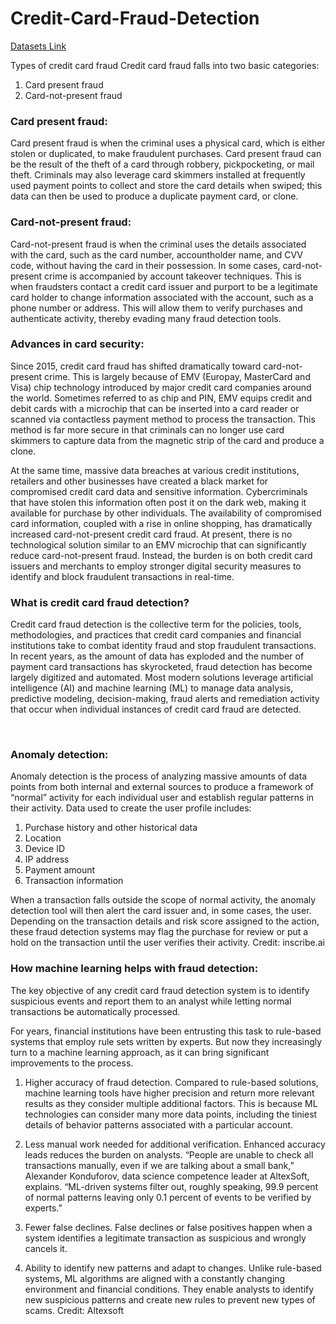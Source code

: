 # Credit-Card-Fraud-Detection
<a href="https://drive.google.com/file/d/12_0pZ58Q3ANCFUrTFQsVBlZsKj4VSIv2/view?usp=share_link"> Datasets Link</a>

Types of credit card fraud
 Credit card fraud falls into two basic categories: 

1. Card present fraud
2. Card-not-present fraud

### Card present fraud:
 Card present fraud is when the criminal uses a physical card, which is either stolen or duplicated, to make fraudulent purchases. Card present fraud can be the result of the theft of a card through robbery, pickpocketing, or mail theft. Criminals may also leverage card skimmers installed at frequently used payment points to collect and store the card details when swiped; this data can then be used to produce a duplicate payment card, or clone.

### Card-not-present fraud:
 Card-not-present fraud is when the criminal uses the details associated with the card, such as the card number, accountholder name, and CVV code, without having the card in their possession. In some cases, card-not-present crime is accompanied by account takeover techniques. This is when fraudsters contact a credit card issuer and purport to be a legitimate card holder to change information associated with the account, such as a phone number or address. This will allow them to verify purchases and authenticate activity, thereby evading many fraud detection tools.

### Advances in card security:
 Since 2015, credit card fraud has shifted dramatically toward card-not-present crime. This is largely because of EMV (Europay, MasterCard and Visa) chip technology introduced by major credit card companies around the world.  Sometimes referred to as chip and PIN, EMV equips credit and debit cards with a microchip that can be inserted into a card reader or scanned via contactless payment method to process the transaction. This method is far more secure in that criminals can no longer use card skimmers to capture data from the magnetic strip of the card and produce a clone.

At the same time, massive data breaches at various credit institutions, retailers and other businesses have created a black market for compromised credit card data and sensitive information. Cybercriminals that have stolen this information often post it on the dark web, making it available for purchase by other individuals. The availability of compromised card information, coupled with a rise in online shopping, has dramatically increased card-not-present credit card fraud. At present, there is no technological solution similar to an EMV microchip that can significantly reduce card-not-present fraud. Instead, the burden is on both credit card issuers and merchants to employ stronger digital security measures to identify and block fraudulent transactions in real-time.

### What is credit card fraud detection?
 Credit card fraud detection is the collective term for the policies, tools, methodologies, and practices that credit card companies and financial institutions take to combat identity fraud and stop fraudulent transactions. In recent years, as the amount of data has exploded and the number of payment card transactions has skyrocketed, fraud detection has become largely digitized and automated. Most modern solutions leverage artificial intelligence (AI) and machine learning (ML) to manage data analysis, predictive modeling, decision-making, fraud alerts and remediation activity that occur when individual instances of credit card fraud are detected.  

‍<h3>Anomaly detection:</h3>

 Anomaly detection is the process of analyzing massive amounts of data points from both internal and external sources to produce a framework of “normal” activity for each individual user and establish regular patterns in their activity. Data used to create the user profile includes:

1. Purchase history and other historical data
2. Location
3. Device ID
4. IP address
5. Payment amount
6. Transaction information
 
When a transaction falls outside the scope of normal activity, the anomaly detection tool will then alert the card issuer and, in some cases, the user. Depending on the transaction details and risk score assigned to the action, these fraud detection systems may flag the purchase for review or put a hold on the transaction until the user verifies their activity. Credit: inscribe.ai


<h3>How machine learning helps with fraud detection:</h3>
The key objective of any credit card fraud detection system is to identify suspicious events and report them to an analyst while letting normal transactions be automatically processed.

For years, financial institutions have been entrusting this task to rule-based systems that employ rule sets written by experts. But now they increasingly turn to a machine learning approach, as it сan bring significant improvements to the process.

1. Higher accuracy of fraud detection. Compared to rule-based solutions, machine learning tools have higher precision and return more relevant results as they consider multiple additional factors. This is because ML technologies can consider many more data points, including the tiniest details of behavior patterns associated with a particular account.

2. Less manual work needed for additional verification. Enhanced accuracy leads reduces the burden on analysts. “People are unable to check all transactions manually, even if we are talking about a small bank,” Alexander Konduforov, data science competence leader at AltexSoft, explains. “ML-driven systems filter out, roughly speaking, 99.9 percent of normal patterns leaving only 0.1 percent of events to be verified by experts.”

3. Fewer false declines. False declines or false positives happen when a system identifies a legitimate transaction as suspicious and wrongly cancels it.

4. Ability to identify new patterns and adapt to changes. Unlike rule-based systems, ML algorithms are aligned with a constantly changing environment and financial conditions. They enable analysts to identify new suspicious patterns and create new rules to prevent new types of scams. Credit: Altexsoft
